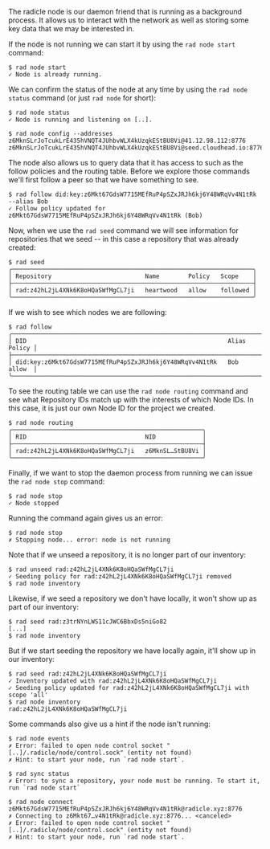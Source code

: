 The radicle node is our daemon friend that is running as a background
process. It allows us to interact with the network as well as storing
some key data that we may be interested in.

If the node is not running we can start it by using the `rad node
start` command:

```
$ rad node start
✓ Node is already running.
```

We can confirm the status of the node at any time by using the `rad
node status` command (or just `rad node` for short):

```
$ rad node status
✓ Node is running and listening on [..].
```

```
$ rad node config --addresses
z6MknSLrJoTcukLrE435hVNQT4JUhbvWLX4kUzqkEStBU8Vi@41.12.98.112:8776
z6MknSLrJoTcukLrE435hVNQT4JUhbvWLX4kUzqkEStBU8Vi@seed.cloudhead.io:8776
```

The node also allows us to query data that it has access to such as
the follow policies and the routing table. Before we explore
those commands we'll first follow a peer so that we have something to
see.

```
$ rad follow did:key:z6Mkt67GdsW7715MEfRuP4pSZxJRJh6kj6Y48WRqVv4N1tRk --alias Bob
✓ Follow policy updated for z6Mkt67GdsW7715MEfRuP4pSZxJRJh6kj6Y48WRqVv4N1tRk (Bob)
```

Now, when we use the `rad seed` command we will see information for
repositories that we seed -- in this case a repository that was already
created:

```
$ rad seed
╭───────────────────────────────────────────────────────────────────╮
│ Repository                          Name        Policy   Scope    │
├───────────────────────────────────────────────────────────────────┤
│ rad:z42hL2jL4XNk6K8oHQaSWfMgCL7ji   heartwood   allow    followed │
╰───────────────────────────────────────────────────────────────────╯
```

If we wish to see which nodes we are following:

```
$ rad follow
╭───────────────────────────────────────────────────────────────────────────╮
│ DID                                                        Alias   Policy │
├───────────────────────────────────────────────────────────────────────────┤
│ did:key:z6Mkt67GdsW7715MEfRuP4pSZxJRJh6kj6Y48WRqVv4N1tRk   Bob     allow  │
╰───────────────────────────────────────────────────────────────────────────╯
```

To see the routing table we can use the `rad node routing` command and
see what Repository IDs match up with the interests of which Node
IDs. In this case, it is just our own Node ID for the project we
created.

```
$ rad node routing
╭─────────────────────────────────────────────────────╮
│ RID                                 NID             │
├─────────────────────────────────────────────────────┤
│ rad:z42hL2jL4XNk6K8oHQaSWfMgCL7ji   z6MknSL…StBU8Vi │
╰─────────────────────────────────────────────────────╯
```

Finally, if we want to stop the daemon process from running we can
issue the `rad node stop` command:

```
$ rad node stop
✓ Node stopped
```

Running the command again gives us an error:

```
$ rad node stop
✗ Stopping node... error: node is not running
```

Note that if we unseed a repository, it is no longer part of our inventory:

```
$ rad unseed rad:z42hL2jL4XNk6K8oHQaSWfMgCL7ji
✓ Seeding policy for rad:z42hL2jL4XNk6K8oHQaSWfMgCL7ji removed
$ rad node inventory
```

Likewise, if we seed a repository we don't have locally, it won't show up as
part of our inventory:
```
$ rad seed rad:z3trNYnLWS11cJWC6BbxDs5niGo82
[...]
$ rad node inventory
```

But if we start seeding the repository we have locally again, it'll show
up in our inventory:
```
$ rad seed rad:z42hL2jL4XNk6K8oHQaSWfMgCL7ji
✓ Inventory updated with rad:z42hL2jL4XNk6K8oHQaSWfMgCL7ji
✓ Seeding policy updated for rad:z42hL2jL4XNk6K8oHQaSWfMgCL7ji with scope 'all'
$ rad node inventory
rad:z42hL2jL4XNk6K8oHQaSWfMgCL7ji
```

Some commands also give us a hint if the node isn't running:

``` (fail)
$ rad node events
✗ Error: failed to open node control socket "[..]/.radicle/node/control.sock" (entity not found)
✗ Hint: to start your node, run `rad node start`.
```
``` (fail)
$ rad sync status
✗ Error: to sync a repository, your node must be running. To start it, run `rad node start`
```
``` (fail)
$ rad node connect z6Mkt67GdsW7715MEfRuP4pSZxJRJh6kj6Y48WRqVv4N1tRk@radicle.xyz:8776
✗ Connecting to z6Mkt67…v4N1tRk@radicle.xyz:8776... <canceled>
✗ Error: failed to open node control socket "[..]/.radicle/node/control.sock" (entity not found)
✗ Hint: to start your node, run `rad node start`.
```
